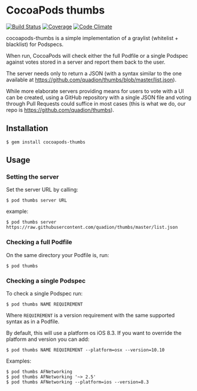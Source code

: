 # CocoaPods thumbs

[![Build Status](http://img.shields.io/travis/quadion/cocoapods-thumbs/master.svg?style=flat)](https://travis-ci.org/quadion/cocoapods-thumbs)
[![Coverage](https://img.shields.io/codeclimate/coverage/github/quadion/cocoapods-thumbs.svg?style=flat)](https://codeclimate.com/github/quadion/cocoapods-thumbs)
[![Code Climate](https://img.shields.io/codeclimate/github/quadion/cocoapods-thumbs.svg?style=flat)](https://codeclimate.com/github/quadion/cocoapods-thumbs)

cocoapods-thumbs is a simple implementation of a graylist (whitelist + blacklist) for Podspecs.

When run, CocoaPods will check either the full Podfile or a single Podspec against votes stored in a server
and report them back to the user.

The server needs only to return a JSON (with a syntax similar to the one available at https://github.com/quadion/thumbs/blob/master/list.json).

While more elaborate servers providing means for users to vote with a UI can be created, using a GitHub repository with a single JSON file and voting through Pull Requests could suffice in most cases (this is what we do, our repo is https://github.com/quadion/thumbs).

## Installation

    $ gem install cocoapods-thumbs

## Usage

### Setting the server

Set the server URL by calling:

    $ pod thumbs server URL

example:

    $ pod thumbs server https://raw.githubusercontent.com/quadion/thumbs/master/list.json
    
### Checking a full Podfile

On the same directory your Podfile is, run:

    $ pod thumbs
    
### Checking a single Podspec

To check a single Podspec run:

    $ pod thumbs NAME REQUIREMENT
    
Where `REQUIREMENT` is a version requirement with the same supported syntax as in a Podfile.

By default, this will use a platform os iOS 8.3. If you want to override the platform and version you can add:

    $ pod thumbs NAME REQUIREMENT --platform=osx --version=10.10

Examples:

    $ pod thumbs AFNetworking
    $ pod thumbs AFNetworking '~> 2.5'
    $ pod thumbs AFNetworking --platform=ios --version=8.3
